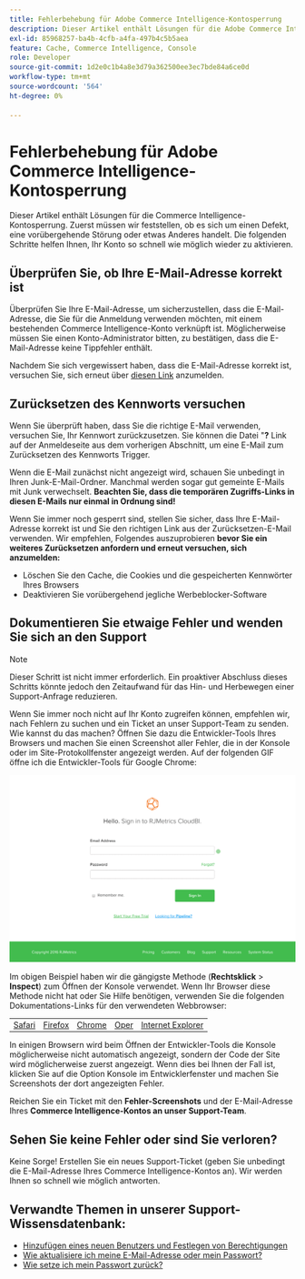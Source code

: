 ```yaml
---
title: Fehlerbehebung für Adobe Commerce Intelligence-Kontosperrung
description: Dieser Artikel enthält Lösungen für die Adobe Commerce Intelligence-Kontosperrung. Zuerst müssen wir feststellen, ob es sich um einen Defekt, eine vorübergehende Störung oder etwas Anderes handelt. Die folgenden Schritte helfen Ihnen, Ihr Konto so schnell wie möglich wieder zu aktivieren.
exl-id: 85968257-ba4b-4cfb-a4fa-497b4c5b5aea
feature: Cache, Commerce Intelligence, Console
role: Developer
source-git-commit: 1d2e0c1b4a8e3d79a362500ee3ec7bde84a6ce0d
workflow-type: tm+mt
source-wordcount: '564'
ht-degree: 0%

---
```


# Fehlerbehebung für Adobe Commerce Intelligence-Kontosperrung

<!--
BOB: Is this in TOC?
-->

Dieser Artikel enthält Lösungen für die Commerce Intelligence-Kontosperrung. Zuerst müssen wir feststellen, ob es sich um einen Defekt, eine vorübergehende Störung oder etwas Anderes handelt. Die folgenden Schritte helfen Ihnen, Ihr Konto so schnell wie möglich wieder zu aktivieren.

## Überprüfen Sie, ob Ihre E-Mail-Adresse korrekt ist

Überprüfen Sie Ihre E-Mail-Adresse, um sicherzustellen, dass die E-Mail-Adresse, die Sie für die Anmeldung verwenden möchten, mit einem bestehenden Commerce Intelligence-Konto verknüpft ist. Möglicherweise müssen Sie einen Konto-Administrator bitten, zu bestätigen, dass die E-Mail-Adresse keine Tippfehler enthält.

Nachdem Sie sich vergewissert haben, dass die E-Mail-Adresse korrekt ist, versuchen Sie, sich erneut über [diesen Link](https://dashboard.rjmetrics.com/v2/session/create#/) anzumelden.

## Zurücksetzen des Kennworts versuchen

Wenn Sie überprüft haben, dass Sie die richtige E-Mail verwenden, versuchen Sie, Ihr Kennwort zurückzusetzen. Sie können die Datei &quot;**?** Link auf der Anmeldeseite aus dem vorherigen Abschnitt, um eine E-Mail zum Zurücksetzen des Kennworts Trigger.

Wenn die E-Mail zunächst nicht angezeigt wird, schauen Sie unbedingt in Ihren Junk-E-Mail-Ordner. Manchmal werden sogar gut gemeinte E-Mails mit Junk verwechselt. **Beachten Sie, dass die temporären Zugriffs-Links in diesen E-Mails nur einmal in Ordnung sind!**

Wenn Sie immer noch gesperrt sind, stellen Sie sicher, dass Ihre E-Mail-Adresse korrekt ist und Sie den richtigen Link aus der Zurücksetzen-E-Mail verwenden. Wir empfehlen, Folgendes auszuprobieren **bevor Sie ein weiteres Zurücksetzen anfordern und erneut versuchen, sich anzumelden:**

* Löschen Sie den Cache, die Cookies und die gespeicherten Kennwörter Ihres Browsers
* Deaktivieren Sie vorübergehend jegliche Werbeblocker-Software

## Dokumentieren Sie etwaige Fehler und wenden Sie sich an den Support

>[!NOTE]
>
>Dieser Schritt ist nicht immer erforderlich. Ein proaktiver Abschluss dieses Schritts könnte jedoch den Zeitaufwand für das Hin- und Herbewegen einer Support-Anfrage reduzieren.

Wenn Sie immer noch nicht auf Ihr Konto zugreifen können, empfehlen wir, nach Fehlern zu suchen und ein Ticket an unser Support-Team zu senden. Wie kannst du das machen? Öffnen Sie dazu die Entwickler-Tools Ihres Browsers und machen Sie einen Screenshot aller Fehler, die in der Konsole oder im Site-Protokollfenster angezeigt werden. Auf der folgenden GIF öffne ich die Entwickler-Tools für Google Chrome:

![Öffnen der Entwicklertools von Chrome.](assets/Opening_Chrome_dev_tools.gif)

Im obigen Beispiel haben wir die gängigste Methode (**Rechtsklick** > **Inspect**) zum Öffnen der Konsole verwendet. Wenn Ihr Browser diese Methode nicht hat oder Sie Hilfe benötigen, verwenden Sie die folgenden Dokumentations-Links für den verwendeten Webbrowser:

<table>
<tbody>
<tr>
<td><a href="https://www.technipages.com/mac-os-x-enable-web-inspector-in-safari">Safari</a></td>
<td><a href="https://developer.mozilla.org/en-US/docs/Tools/Web_Console/Opening_the_Web_Console">Firefox</a></td>
<td><a href="https://developers.google.com/web/tools/chrome-devtools/?hl=en">Chrome</a></td>
<td><a href="https://www.opera.com/dragonfly/documentation/">Oper</a></td>
<td><a href="https://msdn.microsoft.com/en-us/library/gg589512(v=vs.85).aspx#OpeningTools">Internet Explorer</a></td>
</tr>
</tbody>
</table>

In einigen Browsern wird beim Öffnen der Entwickler-Tools die Konsole möglicherweise nicht automatisch angezeigt, sondern der Code der Site wird möglicherweise zuerst angezeigt. Wenn dies bei Ihnen der Fall ist, klicken Sie auf die Option Konsole im Entwicklerfenster und machen Sie Screenshots der dort angezeigten Fehler.

Reichen Sie ein Ticket mit den **Fehler-Screenshots** und der E-Mail-Adresse Ihres **Commerce Intelligence-Kontos an unser Support-Team**.

## Sehen Sie keine Fehler oder sind Sie verloren?

Keine Sorge! Erstellen Sie ein neues Support-Ticket (geben Sie unbedingt die E-Mail-Adresse Ihres Commerce Intelligence-Kontos an). Wir werden Ihnen so schnell wie möglich antworten.

## Verwandte Themen in unserer Support-Wissensdatenbank:

* [Hinzufügen eines neuen Benutzers und Festlegen von Berechtigungen](https://experienceleague.adobe.com/docs/commerce-business-intelligence/mbi/administrator/user-mgmt/user-management.html?lang=de)
* [Wie aktualisiere ich meine E-Mail-Adresse oder mein Passwort?](https://experienceleague.adobe.com/docs/commerce-business-intelligence/mbi/administrator/user-mgmt/create-user.html?lang=de)
* [Wie setze ich mein Passwort zurück?](https://experienceleague.adobe.com/docs/commerce-business-intelligence/mbi/administrator/user-mgmt/reset-password.html?lang=de)
